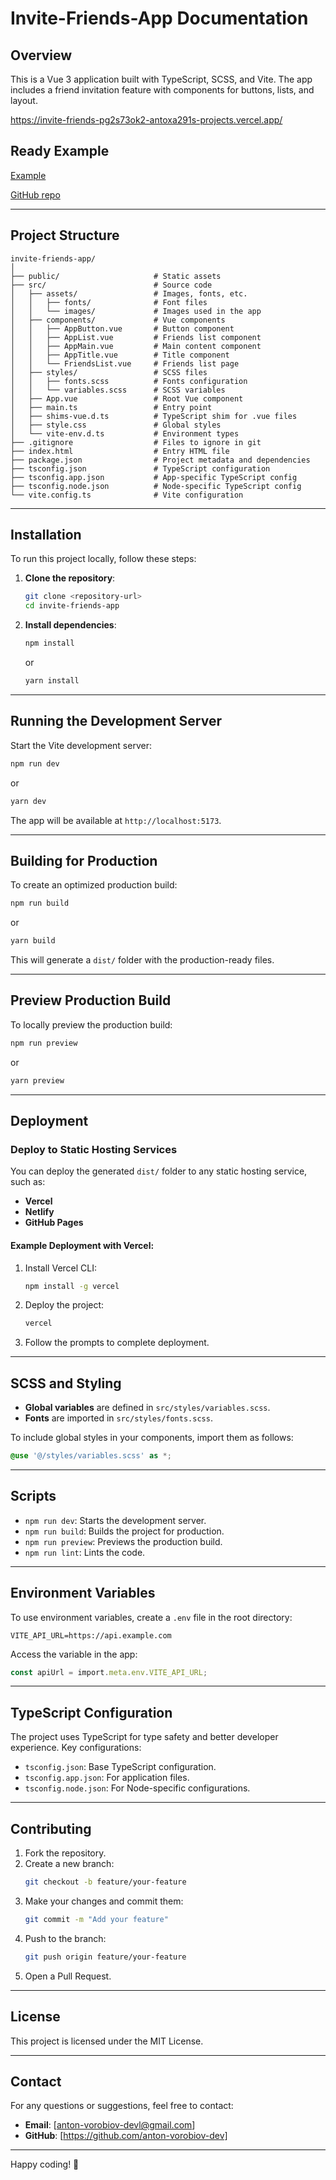 # **Invite-Friends-App Documentation**

## **Overview**

This is a Vue 3 application built with TypeScript, SCSS, and Vite. The app includes a friend invitation feature with components for buttons, lists, and layout.

https://invite-friends-pg2s73ok2-antoxa291s-projects.vercel.app/

## **Ready Example**

[Example
](https://invite-friends-pg2s73ok2-antoxa291s-projects.vercel.app/)

[GitHub repo](https://github.com/anton-vorobiov-dev/invite-friends-app)

---

## **Project Structure**

```
invite-friends-app/
│
├── public/                     # Static assets
├── src/                        # Source code
│   ├── assets/                 # Images, fonts, etc.
│   │   ├── fonts/              # Font files
│   │   └── images/             # Images used in the app
│   ├── components/             # Vue components
│   │   ├── AppButton.vue       # Button component
│   │   ├── AppList.vue         # Friends list component
│   │   ├── AppMain.vue         # Main content component
│   │   ├── AppTitle.vue        # Title component
│   │   └── FriendsList.vue     # Friends list page
│   ├── styles/                 # SCSS files
│   │   ├── fonts.scss          # Fonts configuration
│   │   └── variables.scss      # SCSS variables
│   ├── App.vue                 # Root Vue component
│   ├── main.ts                 # Entry point
│   ├── shims-vue.d.ts          # TypeScript shim for .vue files
│   ├── style.css               # Global styles
│   └── vite-env.d.ts           # Environment types
├── .gitignore                  # Files to ignore in git
├── index.html                  # Entry HTML file
├── package.json                # Project metadata and dependencies
├── tsconfig.json               # TypeScript configuration
├── tsconfig.app.json           # App-specific TypeScript config
├── tsconfig.node.json          # Node-specific TypeScript config
└── vite.config.ts              # Vite configuration
```

---

## **Installation**

To run this project locally, follow these steps:

1. **Clone the repository**:

   ```bash
   git clone <repository-url>
   cd invite-friends-app
   ```
2. **Install dependencies**:

   ```bash
   npm install
   ```

   or

   ```bash
   yarn install
   ```

---

## **Running the Development Server**

Start the Vite development server:

```bash
npm run dev
```

or

```bash
yarn dev
```

The app will be available at `http://localhost:5173`.

---

## **Building for Production**

To create an optimized production build:

```bash
npm run build
```

or

```bash
yarn build
```

This will generate a `dist/` folder with the production-ready files.

---

## **Preview Production Build**

To locally preview the production build:

```bash
npm run preview
```

or

```bash
yarn preview
```

---

## **Deployment**

### Deploy to Static Hosting Services

You can deploy the generated `dist/` folder to any static hosting service, such as:

- **Vercel**
- **Netlify**
- **GitHub Pages**

#### Example Deployment with Vercel:

1. Install Vercel CLI:
   ```bash
   npm install -g vercel
   ```
2. Deploy the project:
   ```bash
   vercel
   ```
3. Follow the prompts to complete deployment.

---

## **SCSS and Styling**

- **Global variables** are defined in `src/styles/variables.scss`.
- **Fonts** are imported in `src/styles/fonts.scss`.

To include global styles in your components, import them as follows:

```scss
@use '@/styles/variables.scss' as *;
```

---

## **Scripts**

- `npm run dev`: Starts the development server.
- `npm run build`: Builds the project for production.
- `npm run preview`: Previews the production build.
- `npm run lint`: Lints the code.

---

## **Environment Variables**

To use environment variables, create a `.env` file in the root directory:

```env
VITE_API_URL=https://api.example.com
```

Access the variable in the app:

```ts
const apiUrl = import.meta.env.VITE_API_URL;
```

---

## **TypeScript Configuration**

The project uses TypeScript for type safety and better developer experience. Key configurations:

- `tsconfig.json`: Base TypeScript configuration.
- `tsconfig.app.json`: For application files.
- `tsconfig.node.json`: For Node-specific configurations.

---

## **Contributing**

1. Fork the repository.
2. Create a new branch:
   ```bash
   git checkout -b feature/your-feature
   ```
3. Make your changes and commit them:
   ```bash
   git commit -m "Add your feature"
   ```
4. Push to the branch:
   ```bash
   git push origin feature/your-feature
   ```
5. Open a Pull Request.

---

## **License**

This project is licensed under the MIT License.

---

## **Contact**

For any questions or suggestions, feel free to contact:

- **Email**: [anton-vorobiov-devl@gmail.com]
- **GitHub**: [https://github.com/anton-vorobiov-dev]

---

Happy coding! 🚀
